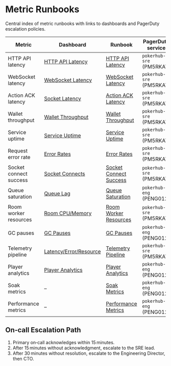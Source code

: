 # Metric Runbooks
<!-- Update PagerDuty service IDs here and in associated runbooks if services change -->

Central index of metric runbooks with links to dashboards and PagerDuty escalation policies.

| Metric | Dashboard | Runbook | PagerDuty service | Escalation policy |
| --- | --- | --- | --- | --- |
| HTTP API latency | [HTTP API Latency](../../infra/observability/http-api-latency-dashboard.json) | [HTTP API Latency](http-api-latency.md) | `pokerhub-sre` (PM5RKAT) | [SRE](https://pokerhub.pagerduty.com/escalation_policies/P3IMDMC) |
| WebSocket latency | [WebSocket Latency](../../infra/observability/websocket-latency-dashboard.json) | [WebSocket Latency](websocket-latency.md) | `pokerhub-sre` (PM5RKAT) | [SRE](https://pokerhub.pagerduty.com/escalation_policies/P3IMDMC) |
| Action ACK latency | [Socket Latency](../../infra/observability/socket-latency-dashboard.json) | [Action ACK Latency](action-ack-latency.md) | `pokerhub-sre` (PM5RKAT) | [SRE](https://pokerhub.pagerduty.com/escalation_policies/P3IMDMC) |
| Wallet throughput | [Wallet Throughput](../../infra/observability/wallet-throughput-dashboard.json) | [Wallet Throughput](wallet-throughput.md) | `pokerhub-sre` (PM5RKAT) | [SRE](https://pokerhub.pagerduty.com/escalation_policies/P3IMDMC) |
| Service uptime | [Service Uptime](../../infra/observability/service-uptime-dashboard.json) | [Service Uptime](service-uptime.md) | `pokerhub-sre` (PM5RKAT) | [SRE](https://pokerhub.pagerduty.com/escalation_policies/P3IMDMC) |
| Request error rate | [Error Rates](../../infra/observability/error-rates-dashboard.json) | [Error Rates](error-rates.md) | `pokerhub-sre` (PM5RKAT) | [SRE](https://pokerhub.pagerduty.com/escalation_policies/P3IMDMC) |
| Socket connect success | [Socket Connects](../../infra/observability/socket-connects-dashboard.json) | [Socket Connect Success](socket-connect-success.md) | `pokerhub-sre` (PM5RKAT) | [SRE](https://pokerhub.pagerduty.com/escalation_policies/P3IMDMC) |
| Queue saturation | [Queue Lag](../../infra/observability/queue-lag-dashboard.json) | [Queue Saturation](queue-saturation.md) | `pokerhub-eng` (PENG012) | [Engineering](https://pokerhub.pagerduty.com/escalation_policies/PD9YTWT) |
| Room worker resources | [Room CPU/Memory](../../infra/observability/room-cpu-memory-dashboard.json) | [Room Worker Resources](room-worker-resources.md) | `pokerhub-sre` (PM5RKAT) | [SRE](https://pokerhub.pagerduty.com/escalation_policies/P3IMDMC) |
| GC pauses | [GC Pauses](../../infra/observability/gc-pauses-dashboard.json) | [GC Pauses](gc-pauses.md) | `pokerhub-eng` (PENG012) | [Engineering](https://pokerhub.pagerduty.com/escalation_policies/PD9YTWT) |
| Telemetry pipeline | [Latency/Error/Resource](../../infra/observability/latency-error-resource-dashboard.json) | [Telemetry Pipeline](telemetry-pipeline.md) | `pokerhub-sre` (PM5RKAT) | [SRE](https://pokerhub.pagerduty.com/escalation_policies/P3IMDMC) |
| Player analytics | [Player Analytics](../../infra/observability/player-analytics-dashboard.json) | [Player Analytics](player-analytics.md) | `pokerhub-eng` (PENG012) | [Engineering](https://pokerhub.pagerduty.com/escalation_policies/PD9YTWT) |
| Soak metrics | – | [Soak Metrics](soak-metrics.md) | `pokerhub-eng` (PENG012) | [Engineering](https://pokerhub.pagerduty.com/escalation_policies/PD9YTWT) |
| Performance metrics | – | [Performance Metrics](perf-metrics.md) | `pokerhub-eng` (PENG012) | [Engineering](https://pokerhub.pagerduty.com/escalation_policies/PD9YTWT) |

## On‑call Escalation Path
1. Primary on‑call acknowledges within 15 minutes.
2. After 15 minutes without acknowledgment, escalate to the SRE lead.
3. After 30 minutes without resolution, escalate to the Engineering Director, then CTO.
